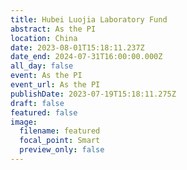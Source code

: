 ```yaml
---
title: Hubei Luojia Laboratory Fund
abstract: As the PI
location: China
date: 2023-08-01T15:18:11.237Z
date_end: 2024-07-31T16:00:00.000Z
all_day: false
event: As the PI
event_url: As the PI
publishDate: 2023-07-19T15:18:11.275Z
draft: false
featured: false
image:
  filename: featured
  focal_point: Smart
  preview_only: false
---
```

